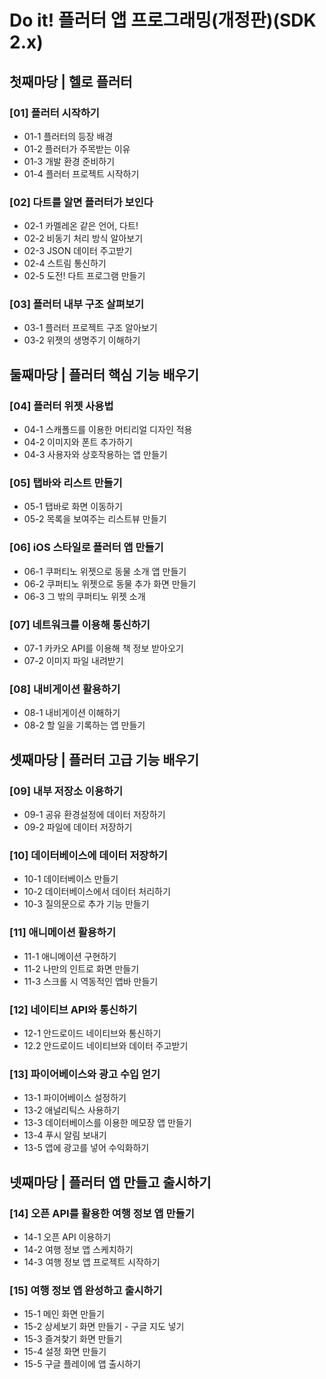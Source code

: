 # Do it! 플러터 앱 프로그래밍(개정판)(SDK 2.x)

## 첫째마당 | 헬로 플러터

### [01] 플러터 시작하기
 - 01-1 플러터의 등장 배경
 - 01-2 플러터가 주목받는 이유
 - 01-3 개발 환경 준비하기
 - 01-4 플러터 프로젝트 시작하기

### [02] 다트를 알면 플러터가 보인다
 - 02-1 카멜레온 같은 언어, 다트!
 - 02-2 비동기 처리 방식 알아보기
 - 02-3 JSON 데이터 주고받기
 - 02-4 스트림 통신하기
 - 02-5 도전! 다트 프로그램 만들기

### [03] 플러터 내부 구조 살펴보기
 - 03-1 플러터 프로젝트 구조 알아보기
 - 03-2 위젯의 생명주기 이해하기


## 둘째마당 | 플러터 핵심 기능 배우기

### [04] 플러터 위젯 사용법
 - 04-1 스캐폴드를 이용한 머티리얼 디자인 적용
 - 04-2 이미지와 폰트 추가하기
 - 04-3 사용자와 상호작용하는 앱 만들기

### [05] 탭바와 리스트 만들기
 - 05-1 탭바로 화면 이동하기
 - 05-2 목록을 보여주는 리스트뷰 만들기

### [06] iOS 스타일로 플러터 앱 만들기
 - 06-1 쿠퍼티노 위젯으로 동물 소개 앱 만들기
 - 06-2 쿠퍼티노 위젯으로 동물 추가 화면 만들기
 - 06-3 그 밖의 쿠퍼티노 위젯 소개

### [07] 네트워크를 이용해 통신하기
 - 07-1 카카오 API를 이용해 책 정보 받아오기
 - 07-2 이미지 파일 내려받기

### [08] 내비게이션 활용하기
 - 08-1 내비게이션 이해하기
 - 08-2 할 일을 기록하는 앱 만들기


## 셋째마당 | 플러터 고급 기능 배우기

### [09] 내부 저장소 이용하기
 - 09-1 공유 환경설정에 데이터 저장하기
 - 09-2 파일에 데이터 저장하기

### [10] 데이터베이스에 데이터 저장하기
 - 10-1 데이터베이스 만들기
 - 10-2 데이터베이스에서 데이터 처리하기
 - 10-3 질의문으로 추가 기능 만들기

### [11] 애니메이션 활용하기
 - 11-1 애니메이션 구현하기
 - 11-2 나만의 인트로 화면 만들기
 - 11-3 스크롤 시 역동적인 앱바 만들기

### [12] 네이티브 API와 통신하기
 - 12-1 안드로이드 네이티브와 통신하기
 - 12.2 안드로이드 네이티브와 데이터 주고받기

### [13] 파이어베이스와 광고 수입 얻기
 - 13-1 파이어베이스 설정하기
 - 13-2 애널리틱스 사용하기
 - 13-3 데이터베이스를 이용한 메모장 앱 만들기
 - 13-4 푸시 알림 보내기
 - 13-5 앱에 광고를 넣어 수익화하기


## 넷째마당 | 플러터 앱 만들고 출시하기

### [14] 오픈 API를 활용한 여행 정보 앱 만들기
 - 14-1 오픈 API 이용하기
 - 14-2 여행 정보 앱 스케치하기
 - 14-3 여행 정보 앱 프로젝트 시작하기

### [15] 여행 정보 앱 완성하고 출시하기
 - 15-1 메인 화면 만들기
 - 15-2 상세보기 화면 만들기 - 구글 지도 넣기
 - 15-3 즐겨찾기 화면 만들기
 - 15-4 설정 화면 만들기
 - 15-5 구글 플레이에 앱 출시하기